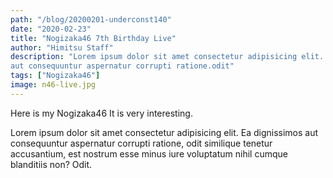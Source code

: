 ```yaml
---
path: "/blog/20200201-underconst140"
date: "2020-02-23"
title: "Nogizaka46 7th Birthday Live"
author: "Himitsu Staff"
description: "Lorem ipsum dolor sit amet consectetur adipisicing elit. Ea dignissimos
aut consequuntur aspernatur corrupti ratione.odit"
tags: ["Nogizaka46"]
image: n46-live.jpg
---
```


Here is my Nogizaka46
It is very interesting.

Lorem ipsum dolor sit amet consectetur adipisicing elit. Ea dignissimos
aut consequuntur aspernatur corrupti ratione, odit similique tenetur
accusantium, est nostrum esse minus iure voluptatum nihil cumque
blanditiis non? Odit.
